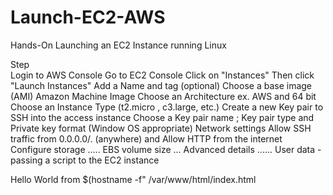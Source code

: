 # Launch-EC2-AWS
Hands-On
Launching an EC2 Instance running Linux

Step  
Login to AWS Console
Go to EC2 Console
Click on "Instances"
Then click "Launch Instances"
Add a Name and tag (optional)
Choose a base image (AMI) Amazon Machine Image
Choose an Architecture ex. AWS and 64 bit
Choose an Instance Type (t2.micro , c3.large, etc.)
Create a new Key pair to SSH into the access instance
Choose a Key pair name ; Key pair type and Private key format (Window OS appropriate)
Network settings Allow SSH traffic from 0.0.0.0/. (anywhere) and Allow HTTP from the internet
Configure storage ..... EBS volume size ...
Advanced details ......
          User data - passing a script to the EC2 instance
<? #!/bin/bash
  # Use this for your user data (script from top to bottom)
  # install httpd (Linux 2 version)
  yum update -y
  yum install -y httpd
  systemctl start httpd
  systemctl enable httpd
  echo "<h1>Hello World from $(hostname -f</h1>" /var/www/html/index.html

